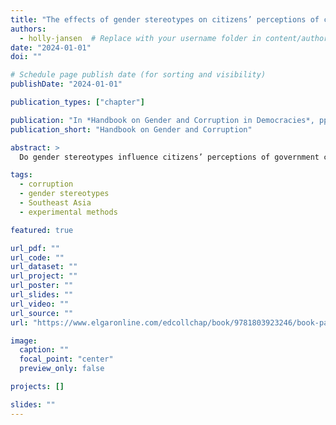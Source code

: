 ```yaml
---
title: "The effects of gender stereotypes on citizens’ perceptions of corruption: evidence from a conjoint survey experiment in Malaysia"
authors:
  - holly-jansen  # Replace with your username folder in content/authors/
date: "2024-01-01"
doi: ""

# Schedule page publish date (for sorting and visibility)
publishDate: "2024-01-01"

publication_types: ["chapter"]

publication: "In *Handbook on Gender and Corruption in Democracies*, pp. 261–276. Edward Elgar Publishing."
publication_short: "Handbook on Gender and Corruption"

abstract: >
  Do gender stereotypes influence citizens’ perceptions of government corruption? Gender stereotypes of female politicians generally cast an image of higher ethical behavior when compared to their male counterparts. While recent research has established a causal relationship between women’s involvement in politics and reduced concerns about political corruption, the results are limited exclusively to a western sample—where there are more female politicians and generally more gender equity. As such, we cannot ascertain (1) whether the purported effects of gender stereotypes are more pronounced because non-western women are seen as even more ethical, honest, and trustworthy; and if so, (2) whether this difference is driven more by men or women—or both. To examine this, I employed a conjoint survey experiment in Malaysia—home to one of the largest government corruption scandals globally to date (N = 2000). The results suggest men are perceived to be more likely to engage in corruption than women at a higher rate than what the existing literature suggests—and that much of this finding is driven by male respondents.

tags:
  - corruption
  - gender stereotypes
  - Southeast Asia
  - experimental methods

featured: true

url_pdf: ""
url_code: ""
url_dataset: ""
url_project: ""
url_poster: ""
url_slides: ""
url_video: ""
url_source: ""
url: "https://www.elgaronline.com/edcollchap/book/9781803923246/book-part-9781803923246-31.xml?tab_body=abstract-copy1"

image:
  caption: ""
  focal_point: "center"
  preview_only: false

projects: []

slides: ""
---
```


